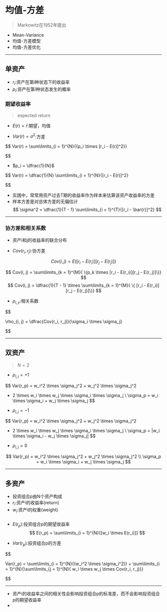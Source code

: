 # 均值-方差
> Markowitz在1952年提出

- Mean-Variance
- 均值-方差模型
- 均值-方差优化



---
## 单资产
- $r_i$:资产在第i种状态下的收益率
- $p_i$:资产在第i种状态发生的概率

### 期望收益率
> expected return

- $E(r) = \bar{r}$:期望，均值

- $Var(r) = \sigma^2$:方差


$$
Var(r) = \sum\limits_{i = 1}^{N}{\{p_i \times [r_i - E(r)]^2\}}

$$
- $p_i = \dfrac{1}{N}$

$$
Var(r) = \dfrac{1}{N}
\sum\limits_{i = 1}^{N}{[r_i - E(r)]^2}

$$

- 实践中，常常用资产过去T期的收益率作为样本来估算该资产收益率的方差
- 样本方差是对总体方差的无偏估计
$$
\sigma^2 = \dfrac{1}{T - 1}
\sum\limits_{i = 1}^{T}{[r_i - \bar{r}]^2}
$$

---
### 协方差和相关系数
- 资产i和j的收益率的联合分布

- $Cov(r_i, r_j)$:协方差


$$
Cov(i, j) = E([r_i - E(r_i)][r_j - E(r_j)])
$$

$$
Cov(i, j) = \sum\limits_{k = 1}^{M}{
    \{p_k \times [r_i - E(r_i)][r_j - E(r_j)]\}}
$$
$$
Cov(i, j) = \dfrac{1}{T - 1} \times \sum\limits_{k = 1}^{M}{
    \{ [r_i - E(r_i)][r_j - E(r_j)]\}}
$$
- $\rho_{i, y}$:相关系数

$$

\rho_{i, j} = \dfrac{Cov(r_i, r_j)}{\sigma_i \times \sigma_j}

$$

---
## 双资产
> $N = 2$


- $\rho_{i, j} = +1$

$$
Var(r_p) = w_i^2 \times \sigma_j^2 + w_j^2 \times \sigma_j^2
 + 2 \times w_i \times w_j \times \sigma_i \times \sigma_j
\\
\sigma_p = w_i \times \sigma_i + w_j \times \sigma_j
$$

- $\rho_{i, j} = -1$

$$
Var(r_p) = w_i^2 \times \sigma_j^2 + w_j^2 \times \sigma_j^2
 - 2 \times w_i \times w_j \times \sigma_i \times \sigma_j
\\
\sigma_p = |w_i \times \sigma_i - w_j \times \sigma_j|
$$


- $\rho_{i, j} = 0$

$$
Var(r_p) = w_i^2 \times \sigma_j^2 + w_j^2 \times \sigma_j^2
\\
\sigma_p = w_i \times \sigma_i + w_j \times \sigma_j
$$



---
## 多资产
- 投资组合p由N个资产构成
- $r_i$:资产i的收益率(return)
- $w_i$:资产i的权重(weight)

###
- $E(r_p)$:投资组合p的期望收益率
$$
E(r_p) = \sum\limits_{i = 1}^{N}{[w_i \times E(r_i)]}
$$

- $Var(r_p)$:投资组合p的方差

$$

Var(r_p) = \sum\limits_{i = 1}^{N}{(w_i^2 \times \sigma_i^2)} +
\sum\limits_{i = 1}^{N}{\sum\limits_{j = 1}^{N}{
    w_i \times w_j \times Cov(r_i, r_j)}}

$$



---
- 资产i的收益率之间的相关性会影响投资组合p的标准差，而不会影响投资组合p的期望收益率
-